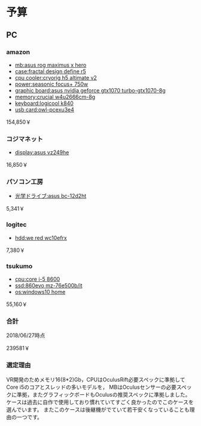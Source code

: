 # 予算
## PC 
### amazon
* [mb:asus rog maximus x hero](https://www.amazon.co.jp/gp/product/B075RJ944T/ref=ox_sc_act_title_2?smid=AN1VRQENFRJN5&psc=1)
* [case:fractal design define r5](https://www.amazon.co.jp/gp/product/B00Q9SHZQ4/ref=ox_sc_act_title_2?smid=AN1VRQENFRJN5&psc=1)
* [cpu cooler:cryorig h5 altimate v2](https://www.amazon.co.jp/gp/product/B0788XRY84/ref=ox_sc_act_title_3?smid=AN1VRQENFRJN5&psc=1)
* [power:seasonic focus+ 750w](https://www.amazon.co.jp/gp/product/B078H1QR8Y/ref=ox_sc_act_title_4?smid=AN1VRQENFRJN5&psc=1)
* [graphic board:asus nvidia geforce gtx1070 turbo-gtx1070-8g](https://www.amazon.co.jp/gp/product/B01IPVTHL8/ref=ox_sc_sfl_title_2?ie=UTF8&psc=1&smid=A3UFTVZPVJUF9N)
* [memory:crucial w4u2666cm-8g](https://www.amazon.co.jp/gp/product/B075897CYN/ref=ox_sc_act_title_5?smid=AN1VRQENFRJN5&psc=1)
* [keyboard:logicool k840](https://www.amazon.co.jp/gp/product/B072HH634P/ref=ox_sc_act_title_2?smid=AN1VRQENFRJN5&psc=1)
* [usb card:owl-pcexu3e4](https://www.amazon.co.jp/gp/product/B0167U627Q/ref=ox_sc_act_title_1?smid=AN1VRQENFRJN5&psc=1)

154,850￥
### コジマネット
* [display:asus vz249he](https://www.kojima.net/ec/disp/CSfGoodsPage_001.jsp?GOODS_STK_NO=3374305)

16,850￥
### パソコン工房
* [光学ドライブ:asus bc-12d2ht](https://www.pc-koubou.jp/products/detail.php?product_id=602191)

5,341￥
### logitec
* [hdd:we red wc10efrx](https://www.pro.logitec.co.jp/pro/g/gLHD-WD10EFRX/)

7,380￥
### tsukumo
* [cpu:core i-5 8600](https://shop.tsukumo.co.jp/goods/0735858367349/)
* [ssd:860evo mz-76e500b/it](https://shop.tsukumo.co.jp/goods/4560441094311/)
* [os:windows10 home](https://shop.tsukumo.co.jp/goods/4549576074870/401010021010140)

55,160￥
### 合計
2018/06/27時点

239581￥
### 選定理由
VR開発のためメモリ16(8*2)Gb，CPUはOculusRift必要スペックに準拠してCore i5のコアとスレッドの多いモデルを，
MBはOculusセンサーの必要スペックに準拠，またグラフィックボードもOculusの推奨スペックに準拠しました。
ケースは過去に自作で使用しており慣れていてすごく良かったのでこのケースを選んでいます。
またこのケースは後継機がでていて若干安くなっていることも理由の一つです。
